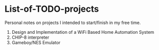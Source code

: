 # List-of-TODO-projects

Personal notes on projects I intended to start/finish in my free time.

1. Design and Implementation of a WiFi Based Home Automation System
2. CHIP-8 interpreter
3. Gameboy/NES Emulator
